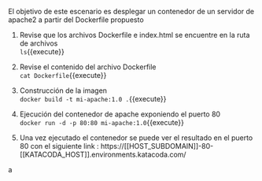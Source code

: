El objetivo de este escenario es desplegar un contenedor de un servidor de apache2 a partir del Dockerfile propuesto  

1. Revise que los archivos Dockerfile e index.html se encuentre en la ruta de archivos  
`ls`{{execute}}  

2. Revise el contenido del archivo Dockerfile  
`cat Dockerfile`{{execute}}  

3. Construcción  de la imagen  
`docker build -t mi-apache:1.0 .`{{execute}}  

4. Ejecución del contenedor de apache exponiendo el puerto 80  
`docker run -d -p 80:80 mi-apache:1.0`{{execute}}  

5. Una vez ejecutado el contenedor se puede ver el resultado en el puerto 80 con el siguiente link : https://[[HOST_SUBDOMAIN]]-80-[[KATACODA_HOST]].environments.katacoda.com/  

a